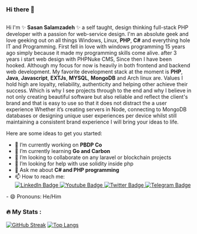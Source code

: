 ### Hi there 👋
<img src="https://komarev.com/ghpvc/?username=salamzadeh&style=flat-square&color=blue" alt=""/>

Hi I'm ✨ **Sasan Salamzadeh** ✨ a self taught, design thinking full-stack PHP developer with a passion for web-service design. I'm an absolute geek and love geeking out on all things Windows, Linux, **PHP**, **C#** and everything hole IT and Programming.
First fell in love with windows programming 15 years ago simply because it made my programming skills come alive. after 3 years i start web design with PHPNuke CMS, Since then I have been hooked. Although my focus for now is heavily in both frontend and backend web development. My favorite development stack at the moment is **PHP**, **Java**, **Javascript**, **EXTJs**, **MYSQL**, **MongoDB** and Arch linux are.
Values I hold high are loyalty, reliability, authenticity and helping other achieve their success. Which is why I see projects through to the end and why I believe in not only creating beautiful software but also reliable and reflect the client's brand and that is easy to use so that it does not distract the a user experience
Whether it’s creating servers in Node, connecting to MongoDB databases or designing unique user experiences per device whilst still maintaining a consistent brand experience I will bring your ideas to life.


Here are some ideas to get you started:

- 🔭 I’m currently working on **PBDP Co**
- 🌱 I’m currently learning **Go and Carbon**
- 👯 I’m looking to collaborate on any laravel or blockchain projects
- 🤔 I’m looking for help with use solidity inside php
- 💬 Ask me about **C# and PHP programming**
- 📫 How to reach me: <div id="badges">
  <a href="https://www.linkedin.com/in/salamzadeh/">
    <img src="https://img.shields.io/badge/LinkedIn-blue?style=for-the-badge&logo=linkedin&logoColor=white" alt="LinkedIn Badge"/>
  </a>
  <a href="https://salamzadeh.net">
    <img src="https://img.shields.io/badge/Website-success?style=for-the-badge&logo=website&logoColor=white" alt="Youtube Badge"/>
  </a>
  <a href="http://twitter.com/s_salamzadeh">
    <img src="https://img.shields.io/badge/Twitter-blue?style=for-the-badge&logo=twitter&logoColor=white" alt="Twitter Badge"/>
  </a>
    <a href="http://telegram.me/salamzadeh">
    <img src="https://img.shields.io/badge/Telegram-blue?style=for-the-badge&logo=telegram&logoColor=white" alt="Telegram Badge"/>
  </a>
</div>
- 😄 Pronouns: He/Him

<!--
### :hammer_and_wrench: Languages and Tools :
<div>
  <img src="https://github.com/devicons/devicon/blob/master/icons/java/java-original-wordmark.svg" title="Java" alt="Java" width="40" height="40"/>&nbsp;
  <img src="https://github.com/devicons/devicon/blob/master/icons/php/php-original.svg" title="PHP" alt="PHP" width="40" height="40"/>&nbsp;
  <img src="https://github.com/devicons/devicon/blob/master/icons/laravel/laravel-plain.svg" title="Laravel" alt="Laravel" width="40" height="40"/>&nbsp;
  <img src="https://github.com/devicons/devicon/blob/master/icons/materialui/materialui-original.svg" title="Material UI" alt="Material UI" width="40" height="40"/>&nbsp;
  <img src="https://github.com/devicons/devicon/blob/master/icons/flutter/flutter-original.svg" title="Flutter" alt="Flutter" width="40" height="40"/>&nbsp;
  <img src="https://github.com/devicons/devicon/blob/master/icons/redux/redux-original.svg" title="Redux" alt="Redux " width="40" height="40"/>&nbsp;
  <img src="https://github.com/devicons/devicon/blob/master/icons/css3/css3-plain-wordmark.svg"  title="CSS3" alt="CSS" width="40" height="40"/>&nbsp;
  <img src="https://github.com/devicons/devicon/blob/master/icons/html5/html5-original.svg" title="HTML5" alt="HTML" width="40" height="40"/>&nbsp;
  <img src="https://github.com/devicons/devicon/blob/master/icons/javascript/javascript-original.svg" title="JavaScript" alt="JavaScript" width="40" height="40"/>&nbsp;
  <img src="https://github.com/devicons/devicon/blob/master/icons/firebase/firebase-plain-wordmark.svg" title="Firebase" alt="Firebase" width="40" height="40"/>&nbsp;
  <img src="https://github.com/devicons/devicon/blob/master/icons/mysql/mysql-original-wordmark.svg" title="MySQL"  alt="MySQL" width="40" height="40"/>&nbsp;
  <img src="https://github.com/devicons/devicon/blob/master/icons/nodejs/nodejs-original-wordmark.svg" title="NodeJS" alt="NodeJS" width="40" height="40"/>&nbsp;
  <img src="https://github.com/devicons/devicon/blob/master/icons/amazonwebservices/amazonwebservices-plain-wordmark.svg" title="AWS" alt="AWS" width="40" height="40"/>&nbsp;
  <img src="https://github.com/devicons/devicon/blob/master/icons/git/git-original-wordmark.svg" title="Git" **alt="Git" width="40" height="40"/>
</div>
-->

### :fire: My Stats :
[![GitHub Streak](http://github-readme-streak-stats.herokuapp.com/?user=salamzadeh&mode=weekly&theme=dark&background=000000)](https://git.io/streak-stats)
[![Top Langs](https://github-readme-stats.vercel.app/api/top-langs/?username=salamzadeh&layout=compact&theme=vision-friendly-dark)](https://github.com/anuraghazra/github-readme-stats)



